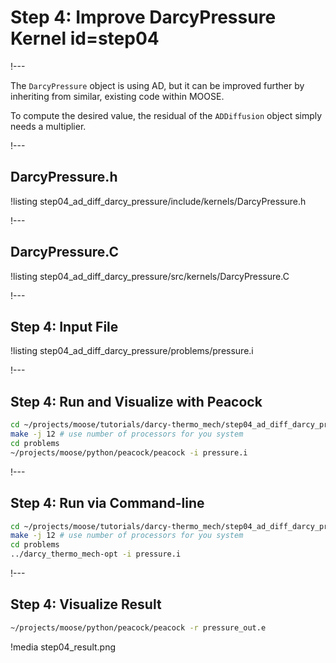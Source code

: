 # Step 4: Improve DarcyPressure Kernel id=step04

!---

The `DarcyPressure` object is using AD, but it can be improved further by inheriting from
similar, existing code within MOOSE.

To compute the desired value, the residual of the `ADDiffusion` object simply needs a
multiplier.

!---

## DarcyPressure.h

!listing step04_ad_diff_darcy_pressure/include/kernels/DarcyPressure.h

!---

## DarcyPressure.C

!listing step04_ad_diff_darcy_pressure/src/kernels/DarcyPressure.C

!---

## Step 4: Input File

!listing step04_ad_diff_darcy_pressure/problems/pressure.i

!---

## Step 4: Run and Visualize with Peacock

```bash
cd ~/projects/moose/tutorials/darcy-thermo_mech/step04_ad_diff_darcy_pressure
make -j 12 # use number of processors for you system
cd problems
~/projects/moose/python/peacock/peacock -i pressure.i
```

!---

## Step 4: Run via Command-line

```bash
cd ~/projects/moose/tutorials/darcy-thermo_mech/step04_ad_diff_darcy_pressure
make -j 12 # use number of processors for you system
cd problems
../darcy_thermo_mech-opt -i pressure.i
```

!---

## Step 4: Visualize Result

```bash
~/projects/moose/python/peacock/peacock -r pressure_out.e
```

!media step04_result.png
